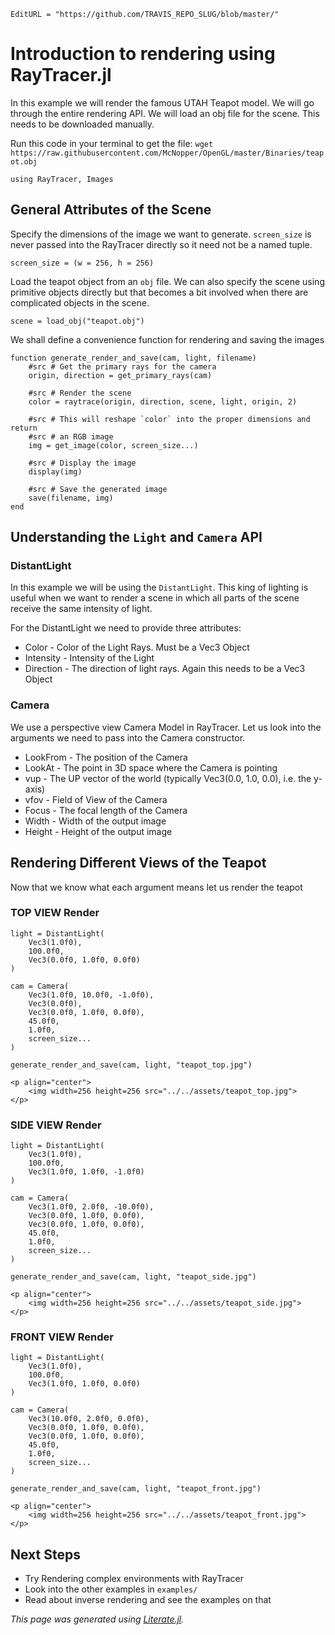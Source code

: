 ```@meta
EditURL = "https://github.com/TRAVIS_REPO_SLUG/blob/master/"
```

# Introduction to rendering using RayTracer.jl

In this example we will render the famous UTAH Teapot model.
We will go through the entire rendering API. We will load
an obj file for the scene. This needs to be downloaded manually.

Run this code in your terminal to get the file:
`wget https://raw.githubusercontent.com/McNopper/OpenGL/master/Binaries/teapot.obj`

```@example teapot_rendering
using RayTracer, Images
```

## General Attributes of the Scene

Specify the dimensions of the image we want to generate.
`screen_size` is never passed into the RayTracer directly so it
need not be a named tuple.

```@example teapot_rendering
screen_size = (w = 256, h = 256)
```

Load the teapot object from an `obj` file. We can also specify
the scene using primitive objects directly but that becomes a
bit involved when there are complicated objects in the scene.

```@example teapot_rendering
scene = load_obj("teapot.obj")
```

We shall define a convenience function for rendering and saving
the images

```@example teapot_rendering
function generate_render_and_save(cam, light, filename)
    #src # Get the primary rays for the camera
    origin, direction = get_primary_rays(cam)

    #src # Render the scene
    color = raytrace(origin, direction, scene, light, origin, 2)

    #src # This will reshape `color` into the proper dimensions and return
    #src # an RGB image
    img = get_image(color, screen_size...)

    #src # Display the image
    display(img)

    #src # Save the generated image
    save(filename, img)
end
```

## Understanding the `Light` and `Camera` API

### DistantLight

In this example we will be using the `DistantLight`. This king of lighting
is useful when we want to render a scene in which all parts of the scene
receive the same intensity of light.

For the DistantLight we need to provide three attributes:
* Color     - Color of the Light Rays. Must be a Vec3 Object
* Intensity - Intensity of the Light
* Direction - The direction of light rays. Again this needs to be a Vec3 Object

### Camera

We use a perspective view Camera Model in RayTracer. Let us look into the
arguments we need to pass into the Camera constructor.
* LookFrom - The position of the Camera
* LookAt   - The point in 3D space where the Camera is pointing
* vup      - The UP vector of the world (typically Vec3(0.0, 1.0, 0.0), i.e. the y-axis)
* vfov     - Field of View of the Camera
* Focus    - The focal length of the Camera
* Width    - Width of the output image
* Height   - Height of the output image

## Rendering Different Views of the Teapot

Now that we know what each argument means let us render the teapot

### TOP VIEW Render

```@example teapot_rendering
light = DistantLight(
    Vec3(1.0f0),
    100.0f0,
    Vec3(0.0f0, 1.0f0, 0.0f0)
)

cam = Camera(
    Vec3(1.0f0, 10.0f0, -1.0f0),
    Vec3(0.0f0),
    Vec3(0.0f0, 1.0f0, 0.0f0),
    45.0f0,
    1.0f0,
    screen_size...
)

generate_render_and_save(cam, light, "teapot_top.jpg")
```

```@raw html
<p align="center">
    <img width=256 height=256 src="../../assets/teapot_top.jpg">
</p>
```

### SIDE VIEW Render

```@example teapot_rendering
light = DistantLight(
    Vec3(1.0f0),
    100.0f0,
    Vec3(1.0f0, 1.0f0, -1.0f0)
)

cam = Camera(
    Vec3(1.0f0, 2.0f0, -10.0f0),
    Vec3(0.0f0, 1.0f0, 0.0f0),
    Vec3(0.0f0, 1.0f0, 0.0f0),
    45.0f0,
    1.0f0,
    screen_size...
)

generate_render_and_save(cam, light, "teapot_side.jpg")
```

```@raw html
<p align="center">
    <img width=256 height=256 src="../../assets/teapot_side.jpg">
</p>
```

### FRONT VIEW Render

```@example teapot_rendering
light = DistantLight(
    Vec3(1.0f0),
    100.0f0,
    Vec3(1.0f0, 1.0f0, 0.0f0)
)

cam = Camera(
    Vec3(10.0f0, 2.0f0, 0.0f0),
    Vec3(0.0f0, 1.0f0, 0.0f0),
    Vec3(0.0f0, 1.0f0, 0.0f0),
    45.0f0,
    1.0f0,
    screen_size...
)

generate_render_and_save(cam, light, "teapot_front.jpg")
```

```@raw html
<p align="center">
    <img width=256 height=256 src="../../assets/teapot_front.jpg">
</p>
```

## Next Steps

* Try Rendering complex environments with RayTracer
* Look into the other examples in `examples/`
* Read about inverse rendering and see the examples on that

*This page was generated using [Literate.jl](https://github.com/fredrikekre/Literate.jl).*


